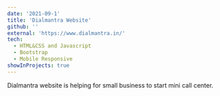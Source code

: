 ```yaml
---
date: '2021-09-1'
title: 'Dialmantra Website'
github: ''
external: 'https://www.dialmantra.in/'
tech:
  - HTML&CSS and Javascript
  - Bootstrap
  - Mobile Responsive
showInProjects: true
---
```


Dialmantra website is helping for small business to start mini call center.